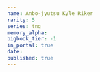 ```yaml
---
name: Anbo-jyutsu Kyle Riker
rarity: 5
series: tng
memory_alpha:
bigbook_tier: -1
in_portal: true
date:
published: true
---
```



